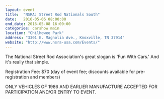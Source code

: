 ```yaml
---
layout: event
title:  "NSRA: Street Rod Nationals South"
date:   2016-05-06 08:00:00
end_date: 2016-05-08 16:00:00
categories: carshow main
location: "Chilhowee Park"
address: "3301 E. Magnolia Ave., Knoxville, TN 37914"
website: "http://www.nsra-usa.com/Events/"
---
```


The National Street Rod Association's great slogan is 'Fun With Cars.' And it's really that simple.

Registration Fee: $70 (day of event fee; discounts available for pre-registration and members)

ONLY VEHICLES OF 1986 AND EARLIER MANUFACTURE ACCEPTED FOR PARTICIPATION AND/OR ENTRY TO EVENT. 
